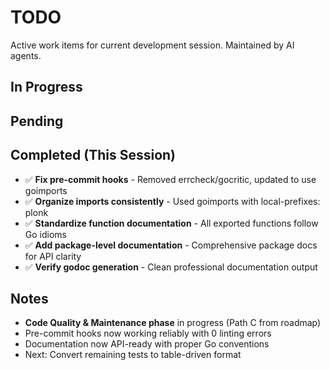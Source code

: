 # TODO

Active work items for current development session. Maintained by AI agents.

## In Progress

## Pending

## Completed (This Session)
- ✅ **Fix pre-commit hooks** - Removed errcheck/gocritic, updated to use goimports 
- ✅ **Organize imports consistently** - Used goimports with local-prefixes: plonk
- ✅ **Standardize function documentation** - All exported functions follow Go idioms
- ✅ **Add package-level documentation** - Comprehensive package docs for API clarity
- ✅ **Verify godoc generation** - Clean professional documentation output

## Notes
- **Code Quality & Maintenance phase** in progress (Path C from roadmap)
- Pre-commit hooks now working reliably with 0 linting errors
- Documentation now API-ready with proper Go conventions
- Next: Convert remaining tests to table-driven format